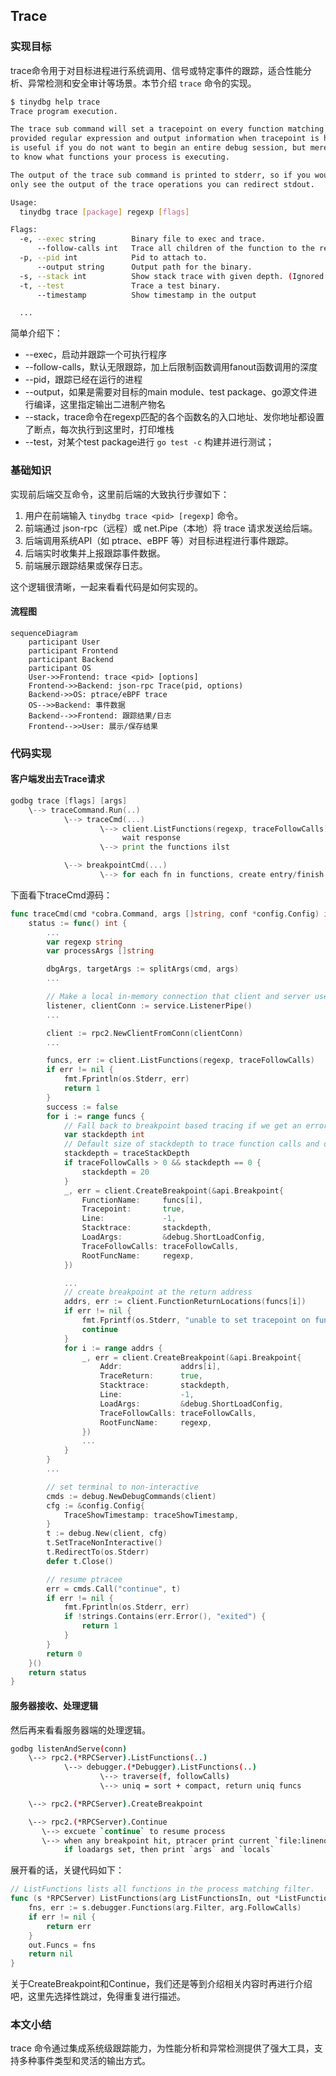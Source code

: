 ## Trace

### 实现目标

trace命令用于对目标进程进行系统调用、信号或特定事件的跟踪，适合性能分析、异常检测和安全审计等场景。本节介绍 `trace` 命令的实现。

```bash
$ tinydbg help trace
Trace program execution.

The trace sub command will set a tracepoint on every function matching the
provided regular expression and output information when tracepoint is hit.  This
is useful if you do not want to begin an entire debug session, but merely want
to know what functions your process is executing.

The output of the trace sub command is printed to stderr, so if you would like to
only see the output of the trace operations you can redirect stdout.

Usage:
  tinydbg trace [package] regexp [flags]

Flags:
  -e, --exec string        Binary file to exec and trace.
      --follow-calls int   Trace all children of the function to the required depth
  -p, --pid int            Pid to attach to.
      --output string      Output path for the binary.
  -s, --stack int          Show stack trace with given depth. (Ignored with --ebpf)
  -t, --test               Trace a test binary.
      --timestamp          Show timestamp in the output

  ...
```

简单介绍下：
- --exec，启动并跟踪一个可执行程序
- --follow-calls，默认无限跟踪，加上后限制函数调用fanout函数调用的深度
- --pid，跟踪已经在运行的进程
- --output，如果是需要对目标的main module、test package、go源文件进行编译，这里指定输出二进制产物名
- --stack，trace命令在regexp匹配的各个函数名的入口地址、发你地址都设置了断点，每次执行到这里时，打印堆栈
- --test，对某个test package进行 `go test -c` 构建并进行测试；

### 基础知识

实现前后端交互命令，这里前后端的大致执行步骤如下：

1. 用户在前端输入 `tinydbg trace <pid> [regexp]` 命令。
2. 前端通过 json-rpc（远程）或 net.Pipe（本地）将 trace 请求发送给后端。
3. 后端调用系统API（如 ptrace、eBPF 等）对目标进程进行事件跟踪。
4. 后端实时收集并上报跟踪事件数据。
5. 前端展示跟踪结果或保存日志。

这个逻辑很清晰，一起来看看代码是如何实现的。

#### 流程图

```mermaid
sequenceDiagram
    participant User
    participant Frontend
    participant Backend
    participant OS
    User->>Frontend: trace <pid> [options]
    Frontend->>Backend: json-rpc Trace(pid, options)
    Backend->>OS: ptrace/eBPF trace
    OS-->>Backend: 事件数据
    Backend-->>Frontend: 跟踪结果/日志
    Frontend-->>User: 展示/保存结果
```

### 代码实现

#### 客户端发出去Trace请求

```go
godbg trace [flags] [args]
    \--> traceCommand.Run(..)
            \--> traceCmd(...)
                    \--> client.ListFunctions(regexp, traceFollowCalls)
                         wait response
                    \--> print the functions ilst

            \--> breakpointCmd(...)
                    \--> for each fn in functions, create entry/finish breakpoint with loadargs set
```

下面看下traceCmd源码：

```go
func traceCmd(cmd *cobra.Command, args []string, conf *config.Config) int {
	status := func() int {
        ...
		var regexp string
		var processArgs []string

		dbgArgs, targetArgs := splitArgs(cmd, args)
        ...

		// Make a local in-memory connection that client and server use to communicate
		listener, clientConn := service.ListenerPipe()
        ...

		client := rpc2.NewClientFromConn(clientConn)
        ...

		funcs, err := client.ListFunctions(regexp, traceFollowCalls)
		if err != nil {
			fmt.Fprintln(os.Stderr, err)
			return 1
		}
		success := false
		for i := range funcs {
			// Fall back to breakpoint based tracing if we get an error.
			var stackdepth int
			// Default size of stackdepth to trace function calls and descendants=20
			stackdepth = traceStackDepth
			if traceFollowCalls > 0 && stackdepth == 0 {
				stackdepth = 20
			}
			_, err = client.CreateBreakpoint(&api.Breakpoint{
				FunctionName:     funcs[i],
				Tracepoint:       true,
				Line:             -1,
				Stacktrace:       stackdepth,
				LoadArgs:         &debug.ShortLoadConfig,
				TraceFollowCalls: traceFollowCalls,
				RootFuncName:     regexp,
			})

            ...
            // create breakpoint at the return address
			addrs, err := client.FunctionReturnLocations(funcs[i])
			if err != nil {
				fmt.Fprintf(os.Stderr, "unable to set tracepoint on function %s: %#v\n", funcs[i], err)
				continue
			}
			for i := range addrs {
				_, err = client.CreateBreakpoint(&api.Breakpoint{
					Addr:             addrs[i],
					TraceReturn:      true,
					Stacktrace:       stackdepth,
					Line:             -1,
					LoadArgs:         &debug.ShortLoadConfig,
					TraceFollowCalls: traceFollowCalls,
					RootFuncName:     regexp,
				})
                ...
			}
		}
        ...

        // set terminal to non-interactive
		cmds := debug.NewDebugCommands(client)
		cfg := &config.Config{
			TraceShowTimestamp: traceShowTimestamp,
		}
		t := debug.New(client, cfg)
		t.SetTraceNonInteractive()
		t.RedirectTo(os.Stderr)
		defer t.Close()

        // resume ptracee
		err = cmds.Call("continue", t)
		if err != nil {
			fmt.Fprintln(os.Stderr, err)
			if !strings.Contains(err.Error(), "exited") {
				return 1
			}
		}
		return 0
	}()
	return status
}
```

#### 服务器接收、处理逻辑

然后再来看看服务器端的处理逻辑。

```bash
godbg listenAndServe(conn)
    \--> rpc2.(*RPCServer).ListFunctions(..)
            \--> debugger.(*Debugger).ListFunctions(..)
                    \--> traverse(f, followCalls)
                    \--> uniq = sort + compact, return uniq funcs

    \--> rpc2.(*RPCServer).CreateBreakpoint

    \--> rpc2.(*RPCServer).Continue
       \--> excuete `continue` to resume process
       \--> when any breakpoint hit, ptracer print current `file:lineno:pc` 
            if loadargs set, then print `args` and `locals`
```

展开看的话，关键代码如下：

```go
// ListFunctions lists all functions in the process matching filter.
func (s *RPCServer) ListFunctions(arg ListFunctionsIn, out *ListFunctionsOut) error {
	fns, err := s.debugger.Functions(arg.Filter, arg.FollowCalls)
	if err != nil {
		return err
	}
	out.Funcs = fns
	return nil
}

```

关于CreateBreakpoint和Continue，我们还是等到介绍相关内容时再进行介绍吧，这里先选择性跳过，免得重复进行描述。


### 本文小结

trace 命令通过集成系统级跟踪能力，为性能分析和异常检测提供了强大工具，支持多种事件类型和灵活的输出方式。 